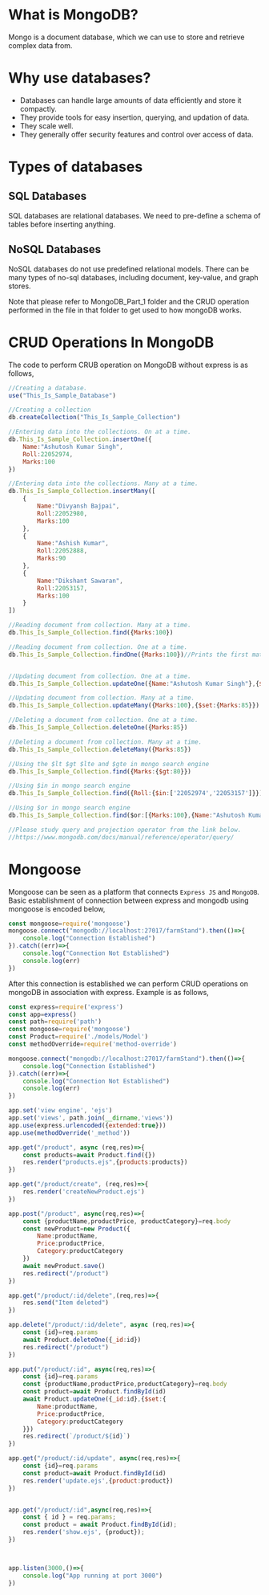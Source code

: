 # What is MongoDB?
Mongo is a document database, which we can use to store and retrieve complex data from.

# Why use databases?
* Databases can handle large amounts of data efficiently and store it compactly.
* They provide tools for easy insertion, querying, and updation of data.
* They scale well.
* They generally offer security features and control over access of data.

# Types of databases

## SQL Databases
SQL databases are relational databases. We need to pre-define a schema of tables before inserting anything.

## NoSQL Databases
NoSQL databases do not use predefined relational models. There can be many types of no-sql databases, including document, key-value, and graph stores.

Note that please refer to MongoDB_Part_1 folder and the CRUD operation performed in the file in that folder to get used to how mongoDB works.

# CRUD Operations In MongoDB
The code to perform CRUB operation on MongoDB without express is as follows,

```js
//Creating a database.
use("This_Is_Sample_Database")

//Creating a collection
db.createCollection("This_Is_Sample_Collection")

//Entering data into the collections. On at a time.
db.This_Is_Sample_Collection.insertOne({
    Name:"Ashutosh Kumar Singh",
    Roll:22052974,
    Marks:100
})

//Entering data into the collections. Many at a time.
db.This_Is_Sample_Collection.insertMany([
    {
        Name:"Divyansh Bajpai",
        Roll:22052980,
        Marks:100
    },
    {
        Name:"Ashish Kumar",
        Roll:22052888,
        Marks:90
    },
    {
        Name:"Dikshant Sawaran",
        Roll:22053157,
        Marks:100
    }
])

//Reading document from collection. Many at a time.
db.This_Is_Sample_Collection.find({Marks:100})

//Reading document from collection. One at a time.
db.This_Is_Sample_Collection.findOne({Marks:100})//Prints the first matching datapoint only.


//Updating document from collection. One at a time.
db.This_Is_Sample_Collection.updateOne({Name:"Ashutosh Kumar Singh"},{$set: {Roll:22052975}})//The first argument is filter and the second the updation u want to make.

//Updating document from collection. Many at a time.
db.This_Is_Sample_Collection.updateMany({Marks:100},{$set:{Marks:85}})  

//Deleting a document from collection. One at a time.
db.This_Is_Sample_Collection.deleteOne({Marks:85})

//Deleting a document from collection. Many at a time.
db.This_Is_Sample_Collection.deleteMany({Marks:85})

//Using the $lt $gt $lte and $gte in mongo search engine
db.This_Is_Sample_Collection.find({Marks:{$gt:80}})

//Using $in in mongo search engine
db.This_Is_Sample_Collection.find({Roll:{$in:['22052974','22053157']}})

//Using $or in mongo search engine
db.This_Is_Sample_Collection.find($or:[{Marks:100},{Name:"Ashutosh Kumar Singh"}])

//Please study query and projection operator from the link below.
//https://www.mongodb.com/docs/manual/reference/operator/query/
```


# Mongoose

Mongoose can be seen as a platform that connects `Express JS` and `MongoDB`. Basic establishment of connection between express and mongodb using mongoose is encoded below,

```js
const mongoose=require('mongoose')
mongoose.connect("mongodb://localhost:27017/farmStand").then(()=>{
    console.log("Connection Established")
}).catch((err)=>{
    console.log("Connection Not Established")
    console.log(err)
})
```

After this connection is established we can perform CRUD operations on mongoDB in association with express. Example is as follows,

```js
const express=require('express')
const app=express()
const path=require('path')
const mongoose=require('mongoose')
const Product=require('./models/Model')
const methodOverride=require('method-override')

mongoose.connect("mongodb://localhost:27017/farmStand").then(()=>{
    console.log("Connection Established")
}).catch((err)=>{
    console.log("Connection Not Established")
    console.log(err)
})

app.set('view engine', 'ejs')
app.set('views', path.join(__dirname,'views'))
app.use(express.urlencoded({extended:true}))
app.use(methodOverride('_method'))

app.get("/product", async (req,res)=>{
    const products=await Product.find({})
    res.render("products.ejs",{products:products})
})

app.get("/product/create", (req,res)=>{
    res.render('createNewProduct.ejs')
})

app.post("/product", async(req,res)=>{
    const {productName,productPrice, productCategory}=req.body
    const newProduct=new Product({
        Name:productName,
        Price:productPrice,
        Category:productCategory
    })
    await newProduct.save()
    res.redirect("/product")
})

app.get("/product/:id/delete",(req,res)=>{
    res.send("Item deleted")
})

app.delete("/product/:id/delete", async (req,res)=>{
    const {id}=req.params
    await Product.deleteOne({_id:id})
    res.redirect("/product")
})

app.put("/product/:id", async(req,res)=>{
    const {id}=req.params
    const {productName,productPrice,productCategory}=req.body
    const product=await Product.findById(id)
    await Product.updateOne({_id:id},{$set:{
        Name:productName,
        Price:productPrice,
        Category:productCategory
    }})
    res.redirect(`/product/${id}`)
})

app.get("/product/:id/update", async(req,res)=>{
    const {id}=req.params
    const product=await Product.findById(id)
    res.render('update.ejs',{product:product})
})


app.get("/product/:id",async(req,res)=>{
    const { id } = req.params;
    const product = await Product.findById(id);
    res.render('show.ejs', {product});
})



app.listen(3000,()=>{
    console.log("App running at port 3000")
})
```

